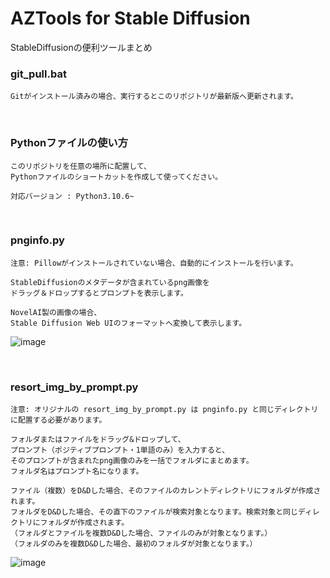 # AZTools for Stable Diffusion

StableDiffusionの便利ツールまとめ


### git_pull.bat

```
Gitがインストール済みの場合、実行するとこのリポジトリが最新版へ更新されます。
```

<br>

### Pythonファイルの使い方
```
このリポジトリを任意の場所に配置して、
Pythonファイルのショートカットを作成して使ってください。

対応バージョン : Python3.10.6~
```

<br>

### pnginfo.py

```
注意: Pillowがインストールされていない場合、自動的にインストールを行います。

StableDiffusionのメタデータが含まれているpng画像を
ドラッグ＆ドロップするとプロンプトを表示します。

NovelAI製の画像の場合、
Stable Diffusion Web UIのフォーマットへ変換して表示します。
```
![image](https://user-images.githubusercontent.com/56951093/197378895-114a4b70-b357-4155-8507-ffcdbbf524b9.png)

<br>

### resort_img_by_prompt.py

```
注意: オリジナルの resort_img_by_prompt.py は pnginfo.py と同じディレクトリに配置する必要があります。

フォルダまたはファイルをドラッグ&ドロップして、
プロンプト（ポジティブプロンプト・1単語のみ）を入力すると、
そのプロンプトが含まれたpng画像のみを一括でフォルダにまとめます。
フォルダ名はプロンプト名になります。

ファイル（複数）をD&Dした場合、そのファイルのカレントディレクトリにフォルダが作成されます。
フォルダをD&Dした場合、その直下のファイルが検索対象となります。検索対象と同じディレクトリにフォルダが作成されます。
（フォルダとファイルを複数D&Dした場合、ファイルのみが対象となります。）
（フォルダのみを複数D&Dした場合、最初のフォルダが対象となります。）
```
![image](https://user-images.githubusercontent.com/56951093/197391370-e76931be-da6c-4b51-bb83-4f21225997ca.png)

<br>
<br>
